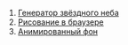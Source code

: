 1. [Генератор звёздного неба](./star-field/)
2. [Рисование в браузере](./draw/)
3. [Анимированный фон](./background/)